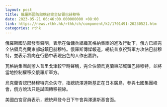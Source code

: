 ```yaml
---
layout: post
title: 俄羅斯國防部稱已完全佔領巴赫穆特
date: 2023-05-21 06:46:00.000000000 +08:00
link: https://news.rthk.hk/rthk/ch/component/k2/1701491-20230521.htm
categories: rthk
---
```


俄羅斯國防部發表聲明，表示在僱傭兵組織瓦格納集團的進攻行動下，俄方已經完全佔領烏克蘭東部城鎮巴赫穆特。俄羅斯傳媒報道，總統普京祝賀軍方攻佔巴赫穆特，並表示將向在行動中表現出色的人作出嘉許。

瓦格納集團創辦人普里戈津較早時聲稱，完全佔領烏克蘭東部城鎮巴赫穆特，並將當地控制權移交俄羅斯軍方。

烏克蘭否認巴赫穆特完全失守，指總統澤連斯基正在日本廣島，參與七國集團峰會，俄方說法只是試圖轉移視線。

美國白宮官員表示，總統拜登今日下午會與澤連斯基會面。
